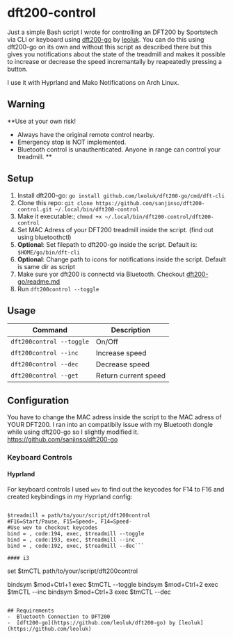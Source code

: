 # dft200-control
Just a simple Bash script I wrote for controlling an DFT200 by Sportstech via CLI or keyboard using [dft200-go](https://github.com/leoluk/dft200-go) by [leoluk](https://github.com/leoluk). You can do this using dft200-go on its own and without this script as described there but this gives you notifications about the state of the treadmill and makes it possible to increase or decrease the speed incremantally by reapeatedly pressing a button.

I use it with Hyprland and Mako Notifications on Arch Linux. 

## Warning 
**Use at your own risk! 
- Always have the original remote control nearby. 
- Emergency stop is NOT implemented.
- Bluetooth control is unauthenticated. Anyone in range can control your treadmill.
**


## Setup
1. Install dft200-go: ```go install github.com/leoluk/dft200-go/cmd/dft-cli```
2. Clone this repo: ```git clone https://github.com/sanjinso/dft200-control.git ~/.local/bin/dft200-control```
3. Make it executable:; ```chmod +x ~/.local/bin/dft200-control/dft200-control```
4. Set MAC Adress of your DFT200 treadmill inside the script. (find out using bluetoothctl)
5. **Optional**: Set filepath to dft200-go inside the script. Default is: ```$HOME/go/bin/dft-cli```
6. **Optional**: Change path to icons for notifications inside the script. Default is same dir as script
7. Make sure yor dft200 is connectd via Bluetooth. Checkout [dft200-go/readme.md](https://github.com/leoluk/dft200-go)
8. Run ```dft200control --toggle```

## Usage
| Command | Description |
|-------------------------------|--------------------------|
| ```dft200control --toggle``` | On/Off |
| ```dft200control --inc``` | Increase speed |
| ```dft200control --dec``` | Decrease speed |
| ```dft200control --get``` | Return current speed |

## Configuration
You have to change the MAC adress inside the script to the MAC adress of YOUR DFT200. I ran into an compatibily issue with my Bluetooth dongle while using dft200-go so I slightly modified it. https://github.com/sanjinso/dft200-go

### Keyboard Controls

#### Hyprland
For keyboard controls I used ```wev``` to find out the keycodes for F14 to F16 and created keybindings in my Hyprland config:

```#Sportstech DFT200 Treadmill Control

$treadmill = path/to/your/script/dft200control
#F16=Start/Pause, F15=Speed+, F14=Speed-
#Use wev to checkout keycodes
bind = , code:194, exec, $treadmill --toggle
bind = , code:193, exec, $treadmill --inc
bind = , code:192, exec, $treadmill --dec```

#### i3
```
set $tmCTL path/to/your/script/dft200control

bindsym $mod+Ctrl+1 exec $tmCTL --toggle
bindsym $mod+Ctrl+2 exec $tmCTL --inc
bindsym $mod+Ctrl+3 exec $tmCTL --dec
```

## Requirements
-  Bluetooth Connection to DFT200
-  [dft200-go](https://github.com/leoluk/dft200-go) by [leoluk](https://github.com/leoluk)



